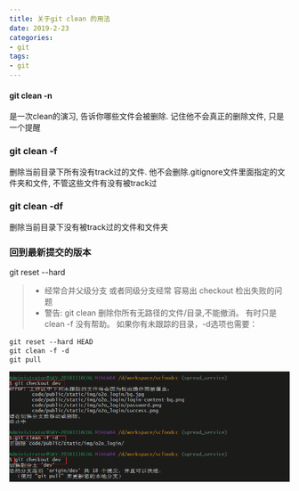 ```yaml
---
title: 关于git clean 的用法
date: 2019-2-23
categories:
- git
tags:
- git
---
```


#### git clean -n

是一次clean的演习, 告诉你哪些文件会被删除. 记住他不会真正的删除文件, 只是一个提醒
### git clean -f
删除当前目录下所有没有track过的文件. 他不会删除.gitignore文件里面指定的文件夹和文件, 不管这些文件有没有被track过

### git clean -df
删除当前目录下没有被track过的文件和文件夹

### 回到最新提交的版本
git reset --hard

>* 经常合并父级分支 或者同级分支经常 容易出 checkout 检出失败的问题 
>* 警告: git clean 删除你所有无路径的文件/目录,不能撤消。
有时只是 clean -f 没有帮助。 如果你有未跟踪的目录，-d选项也需要：

    git reset --hard HEAD
    git clean -f -d
    git pull

![Alt text](https://raw.githubusercontent.com/fanyinjiang/markdownImage/master/git_checkout.png "git_checkout")
